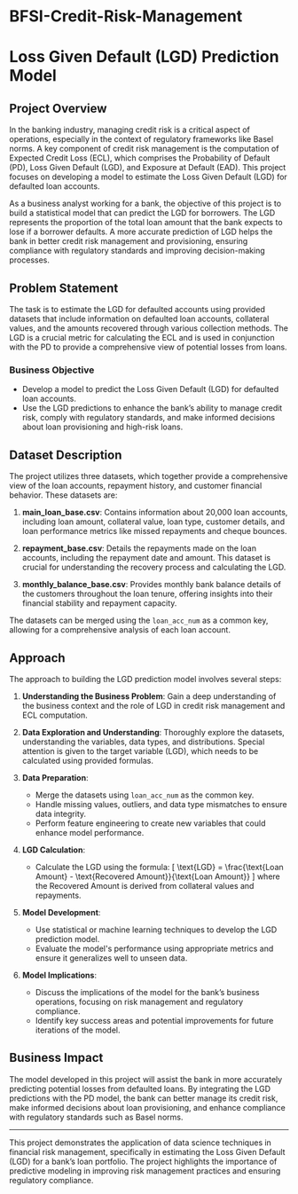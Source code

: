# BFSI-Credit-Risk-Management
# Loss Given Default (LGD) Prediction Model

## Project Overview

In the banking industry, managing credit risk is a critical aspect of operations, especially in the context of regulatory frameworks like Basel norms. A key component of credit risk management is the computation of Expected Credit Loss (ECL), which comprises the Probability of Default (PD), Loss Given Default (LGD), and Exposure at Default (EAD). This project focuses on developing a model to estimate the Loss Given Default (LGD) for defaulted loan accounts.

As a business analyst working for a bank, the objective of this project is to build a statistical model that can predict the LGD for borrowers. The LGD represents the proportion of the total loan amount that the bank expects to lose if a borrower defaults. A more accurate prediction of LGD helps the bank in better credit risk management and provisioning, ensuring compliance with regulatory standards and improving decision-making processes.

## Problem Statement

The task is to estimate the LGD for defaulted accounts using provided datasets that include information on defaulted loan accounts, collateral values, and the amounts recovered through various collection methods. The LGD is a crucial metric for calculating the ECL and is used in conjunction with the PD to provide a comprehensive view of potential losses from loans.

### Business Objective

- Develop a model to predict the Loss Given Default (LGD) for defaulted loan accounts.
- Use the LGD predictions to enhance the bank’s ability to manage credit risk, comply with regulatory standards, and make informed decisions about loan provisioning and high-risk loans.

## Dataset Description

The project utilizes three datasets, which together provide a comprehensive view of the loan accounts, repayment history, and customer financial behavior. These datasets are:

1. **main_loan_base.csv**: Contains information about 20,000 loan accounts, including loan amount, collateral value, loan type, customer details, and loan performance metrics like missed repayments and cheque bounces.

2. **repayment_base.csv**: Details the repayments made on the loan accounts, including the repayment date and amount. This dataset is crucial for understanding the recovery process and calculating the LGD.

3. **monthly_balance_base.csv**: Provides monthly bank balance details of the customers throughout the loan tenure, offering insights into their financial stability and repayment capacity.

The datasets can be merged using the `loan_acc_num` as a common key, allowing for a comprehensive analysis of each loan account.

## Approach

The approach to building the LGD prediction model involves several steps:

1. **Understanding the Business Problem**: Gain a deep understanding of the business context and the role of LGD in credit risk management and ECL computation.

2. **Data Exploration and Understanding**: Thoroughly explore the datasets, understanding the variables, data types, and distributions. Special attention is given to the target variable (LGD), which needs to be calculated using provided formulas.

3. **Data Preparation**: 
   - Merge the datasets using `loan_acc_num` as the common key.
   - Handle missing values, outliers, and data type mismatches to ensure data integrity.
   - Perform feature engineering to create new variables that could enhance model performance.

4. **LGD Calculation**: 
   - Calculate the LGD using the formula: 
   \[
   \text{LGD} = \frac{\text{Loan Amount} - \text{Recovered Amount}}{\text{Loan Amount}}
   \]
   where the Recovered Amount is derived from collateral values and repayments.

5. **Model Development**: 
   - Use statistical or machine learning techniques to develop the LGD prediction model.
   - Evaluate the model's performance using appropriate metrics and ensure it generalizes well to unseen data.

6. **Model Implications**: 
   - Discuss the implications of the model for the bank’s business operations, focusing on risk management and regulatory compliance.
   - Identify key success areas and potential improvements for future iterations of the model.

## Business Impact

The model developed in this project will assist the bank in more accurately predicting potential losses from defaulted loans. By integrating the LGD predictions with the PD model, the bank can better manage its credit risk, make informed decisions about loan provisioning, and enhance compliance with regulatory standards such as Basel norms.

---

This project demonstrates the application of data science techniques in financial risk management, specifically in estimating the Loss Given Default (LGD) for a bank’s loan portfolio. The project highlights the importance of predictive modeling in improving risk management practices and ensuring regulatory compliance.
